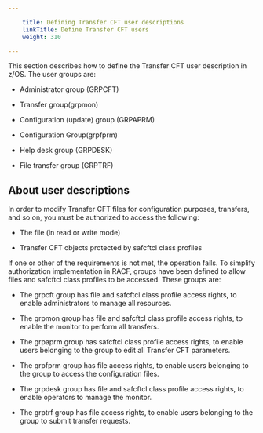 ```yaml
---

    title: Defining Transfer CFT user descriptions
    linkTitle: Define Transfer CFT users
    weight: 310

---
```

This section describes how to define the Transfer CFT user description in z/OS. The user groups are:

- Administrator group (GRPCFT)

<!-- -->

- Transfer group(grpmon)

<!-- -->

- Configuration (update) group (GRPAPRM)

<!-- -->

- Configuration Group(grpfprm)

<!-- -->

- Help desk group (GRPDESK)

<!-- -->

- File transfer group (GRPTRF)

## About user descriptions

In order to modify Transfer CFT files for configuration purposes, transfers, and so on, you must be authorized to access the following:

- The file (in read or write mode)

<!-- -->

- Transfer CFT objects protected by safcftcl class profiles

If one or other of the requirements is not met, the operation fails. To simplify authorization implementation in RACF, groups have been defined to allow files and safcftcl class profiles to be accessed. These groups are:

- The grpcft group has file and safcftcl class profile access rights, to enable administrators to manage all resources.

<!-- -->

- The grpmon group has file and safcftcl class profile access rights, to enable the monitor to perform all transfers.

<!-- -->

- The grpaprm group has safcftcl class profile access rights, to enable users belonging to the group to edit all Transfer CFT parameters.

<!-- -->

- The grpfprm group has file access rights, to enable users belonging to the group to access the configuration files.

<!-- -->

- The grpdesk group has file and safcftcl class profile access rights, to enable operators to manage the monitor.

<!-- -->

- The grptrf group has file access rights, to enable users belonging to the group to submit transfer requests.
